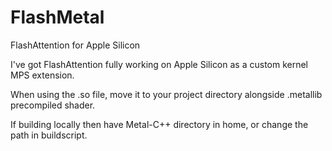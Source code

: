 # FlashMetal
FlashAttention for Apple Silicon

I've got FlashAttention fully working on Apple Silicon as a custom kernel MPS extension.

When using the .so file, move it to your project directory alongside .metallib precompiled shader.

If building locally then have Metal-C++ directory in home, or change the path in buildscript.
